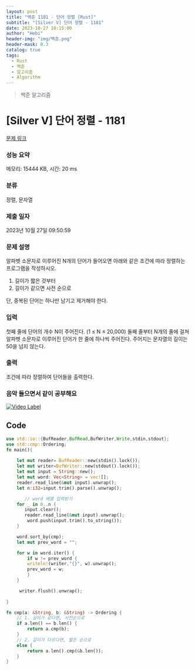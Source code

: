 ```yaml
---
layout: post
title: "백준 1181 - 단어 정렬 [Rust]"
subtitle: "[Silver V] 단어 정렬 - 1181"
date: 2023-10-27 10:15:00
author: "Hebi"
header-img: "img/백준.png"
header-mask: 0.3
catalog: true
tags:
  - Rust
  - 백준
  - 알고리즘
  - Algorithm
---
```


> 백준 알고리즘

# [Silver V] 단어 정렬 - 1181 

[문제 링크](https://www.acmicpc.net/problem/1181) 

### 성능 요약

메모리: 15444 KB, 시간: 20 ms

### 분류

정렬, 문자열

### 제출 일자

2023년 10월 27일 09:50:59

### 문제 설명

<p>알파벳 소문자로 이루어진 N개의 단어가 들어오면 아래와 같은 조건에 따라 정렬하는 프로그램을 작성하시오.</p>

<ol>
	<li>길이가 짧은 것부터</li>
	<li>길이가 같으면 사전 순으로</li>
</ol>

<p>단, 중복된 단어는 하나만 남기고 제거해야 한다.</p>

### 입력 

 <p>첫째 줄에 단어의 개수 N이 주어진다. (1 ≤ N ≤ 20,000) 둘째 줄부터 N개의 줄에 걸쳐 알파벳 소문자로 이루어진 단어가 한 줄에 하나씩 주어진다. 주어지는 문자열의 길이는 50을 넘지 않는다.</p>

### 출력 

 <p>조건에 따라 정렬하여 단어들을 출력한다.</p>




### 음악 들으면서 같이 공부해요
[![Video Label](http://img.youtube.com/vi/gd5wtXlN_FY/0.jpg)](https://youtu.be/gd5wtXlN_FY)





## Code
```rs
use std::io::{BufReader,BufRead,BufWriter,Write,stdin,stdout};
use std::cmp::Ordering;
fn main(){
 
    let mut reader= BufReader::new(stdin().lock());
    let mut writer=BufWriter::new(stdout().lock());
    let mut input = String::new();
    let mut word: Vec<String> = vec![];
    reader.read_line(&mut input).unwrap();
    let n:i32=input.trim().parse().unwrap();

       // word 배열 입력받기
    for _ in 0..n {
       input.clear();
       reader.read_line(&mut input).unwrap();
        word.push(input.trim().to_string());
    }

    word.sort_by(cmp);
    let mut prev_word = "";

    for w in word.iter() {
        if w != prev_word {
        writeln!(writer,"{}", w).unwrap();
        prev_word = w;
        }
    }

     writer.flush().unwrap();
    
}

fn cmp(a: &String, b: &String) -> Ordering {
    // 1. 길이가 같다면, 사전순으로
    if a.len() == b.len() {
        return a.cmp(b);
    }
    // 2. 길이가 다르다면, 짧은 순으로
    else {
        return a.len().cmp(&b.len());
    }
}
```
